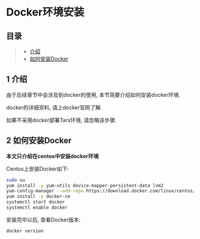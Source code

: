 # Docker环境安装

## 目录

> * [介绍](#chapter-1)
> * [如何安装Docker](#chapter-2)

## 1 介绍 <a id="chapter-1"></a>

由于后续章节中会涉及到docker的使用, 本节简要介绍如何安装docker环境.

docker的详细资料, 请上docker官网了解.

如果不采用docker部署Tars环境, 请忽略该步骤.


## 2 如何安装Docker <a id="chapter-2"></a>

**本文只介绍在centos中安装docker环境**

Centos上安装Docker如下:

```bash
sudo su
yum install -y yum-utils device-mapper-persistent-data lvm2
yum-config-manager --add-repo https://download.docker.com/linux/centos/docker-ce.repo
yum install -y docker-ce 
systemctl start docker
systemctl enable docker
```

安装完毕以后, 查看Docker版本:

```sh
docker version
```

